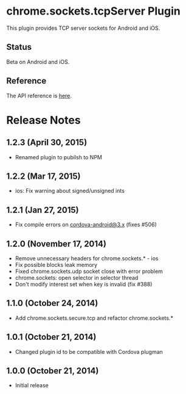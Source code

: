# chrome.sockets.tcpServer Plugin

This plugin provides TCP server sockets for Android and iOS.

## Status

Beta on Android and iOS.

## Reference

The API reference is [here](https://developer.chrome.com/apps/sockets_tcpServer).

# Release Notes

## 1.2.3 (April 30, 2015)
- Renamed plugin to pubilsh to NPM

## 1.2.2 (Mar 17, 2015)
* ios: Fix warning about signed/unsigned ints

## 1.2.1 (Jan 27, 2015)
* Fix compile errors on cordova-android@3.x (fixes #506)

## 1.2.0 (November 17, 2014)
* Remove unnecessary headers for chrome.sockets.* - ios
* Fix possible blocks leak memory
* Fixed chrome.sockets.udp socket close with error problem
* chrome.sockets: open selector in selector thread
* Don't modify interest set when key is invalid (fix #388)

## 1.1.0 (October 24, 2014)
* Add chrome.sockets.secure.tcp and refactor chrome.sockets.*

## 1.0.1 (October 21, 2014)
* Changed plugin id to be compatible with Cordova plugman

## 1.0.0 (October 21, 2014)
* Initial release
